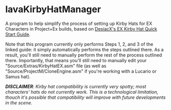 # lavaKirbyHatManager
A program to help simplify the process of setting up Kirby Hats for EX Characters in Project+Ex builds, based on [DesiacX's EX Kirby Hat Quick Start Guide](https://docs.google.com/document/d/17B462eugiS45PcSsie1iIr8gDl-bQM-gjIT17TIfl6Q/).

Note that this program currently only performs Steps 1, 2, and 3 of the linked guide: it simply automatically performs the steps outlined there. As a result, you'll still need to manually perform the rest of the process outlined there.
Importantly, that means you'll still need to manually edit your "Source/Extras/KirbyHatEX.asm" file (as well as "Source/ProjectM/CloneEngine.asm" if you're working with a Lucario or Samus hat).

***DISCLAIMER***: *Kirby hat compatibility is currently very spotty; most characters' hats do not currently work. This is a technological limitation, thouch it's possible that compatibility will improve with future developments in the scene.*
